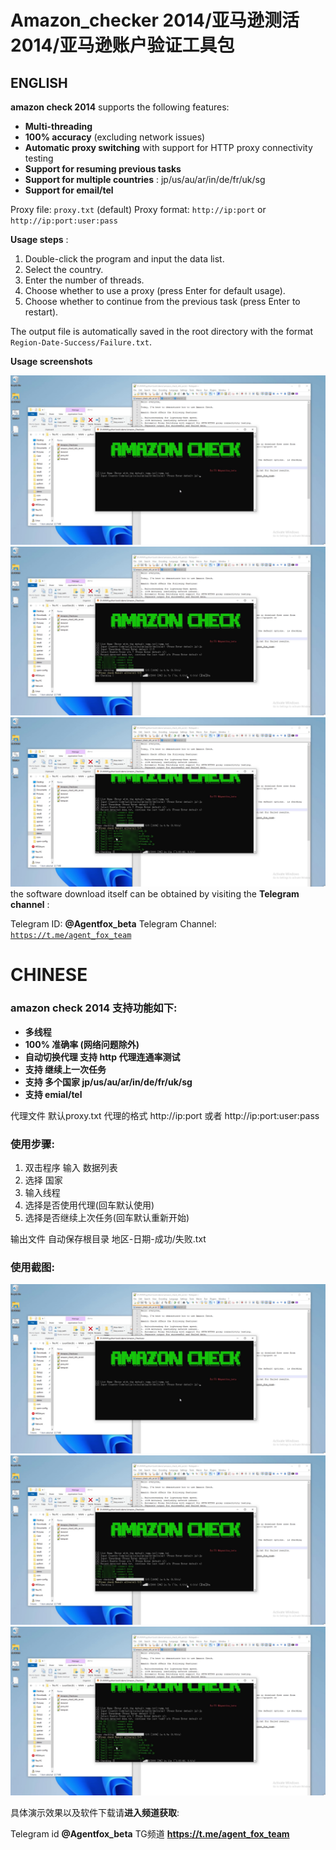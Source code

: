 # Amazon_checker 2014/亚马逊测活2014/亚马逊账户验证工具包

## ENGLISH

**amazon check 2014** supports the following features:

* **Multi-threading**
* **100% accuracy** (excluding network issues)
* **Automatic proxy switching** with support for HTTP proxy connectivity testing
* **Support for resuming previous tasks**
* **Support for multiple countries** : jp/us/au/ar/in/de/fr/uk/sg
* **Support for email/tel**

Proxy file: `proxy.txt` (default)
Proxy format: `http://ip:port` or `http://ip:port:user:pass`

**Usage steps** :

1. Double-click the program and input the data list.
2. Select the country.
3. Enter the number of threads.
4. Choose whether to use a proxy (press Enter for default usage).
5. Choose whether to continue from the previous task (press Enter to restart).

The output file is automatically saved in the root directory with the format `Region-Date-Success/Failure.txt`.

**Usage screenshots** 

![Amazon check snap1](https://github.com/agentfoxbeta/amazon_checker/blob/main/snap1.png)
![Amazon check snap2](https://github.com/agentfoxbeta/amazon_checker/blob/main/snap2.png) 
![Amazon check snap3](https://github.com/agentfoxbeta/amazon_checker/blob/main/snap3.png)
the software download itself can be obtained by visiting the  **Telegram channel** :

Telegram ID: **@Agentfox_beta**
Telegram Channel: [`https://t.me/agent_fox_team`](https://t.me/agent_fox_team)

# CHINESE

### amazon check 2014 支持功能如下:

* **多线程**
* **100% 准确率  (网络问题除外)**
* **自动切换代理  支持 http  代理连通率测试**
* **支持 继续上一次任务**
* **支持 多个国家 jp/us/au/ar/in/de/fr/uk/sg**
* **支持 emial/tel**

代理文件 默认proxy.txt  代理的格式  http://ip:port  或者 http://ip:port:user:pass

### 使用步骤:

1. 双击程序  输入 数据列表
2. 选择 国家
3. 输入线程
4. 选择是否使用代理(回车默认使用)
5. 选择是否继续上次任务(回车默认重新开始)

输出文件 自动保存根目录 地区-日期-成功/失败.txt

### 使用截图:
![Amazon check snap1](https://github.com/agentfoxbeta/amazon_checker/blob/main/snap1.png)
![Amazon check snap2](https://github.com/agentfoxbeta/amazon_checker/blob/main/snap2.png) 
![Amazon check snap3](https://github.com/agentfoxbeta/amazon_checker/blob/main/snap3.png)

具体演示效果以及软件下载请**进入频道获取**:

Telegram id **@Agentfox_beta**
TG频道 **https://t.me/agent_fox_team**

